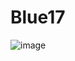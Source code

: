 # Blue17
![image](https://user-images.githubusercontent.com/69724530/187750617-30783f71-3385-4548-a6f6-196ac0e552c4.png)
